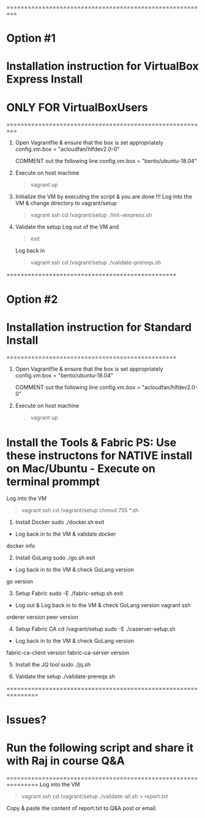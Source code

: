 =========================================================
# Option #1
# Installation instruction for VirtualBox Express Install
# ONLY FOR VirtualBoxUsers
=========================================================
1. Open Vagrantfile & ensure that the box is set appropriately
    config.vm.box = "acloudfan/hlfdev2.0-0"

    COMMENT out the following line 
    config.vm.box = "bento/ubuntu-18.04"

2. Execute on host machine
    > vagrant up



3. Initialize the VM by executing the script & you are done !!!
    Log into the VM & change directory to vagrant/setup

    > vagrant ssh
    > cd   /vagrant/setup
    > ./init-vexpress.sh

4. Validate the setup
    Log out of the VM and 
    > exit

    Log back in
    > vagrant ssh
    > cd /vagrant/setup
    > ./validate-prereqs.sh


================================================
# Option #2
# Installation instruction for Standard Install
================================================
1. Open Vagrantfile & ensure that the box is set appropriately
    config.vm.box = "bento/ubuntu-18.04"

    COMMENT out the following line 
    config.vm.box = "acloudfan/hlfdev2.0-0"

2. Execute on host machine
    > vagrant up

Install the Tools & Fabric
PS: Use these instructons for NATIVE install on Mac/Ubuntu
    - Execute on terminal prommpt
==========================================================
Log into the VM
> vagrant ssh
> cd /vagrant/setup
> chmod 755 *.sh

1. Install Docker
sudo  ./docker.sh
exit

* Log back in to the VM & validate docker 

docker info

2. Install GoLang
sudo  ./go.sh
exit 

* Log back in to the VM & check GoLang version

go version

3. Setup Fabric
sudo -E   ./fabric-setup.sh
exit

* Log out & Log back in to the VM & check GoLang version
vagrant ssh

orderer version
peer version

4. Setup Fabric CA
cd /vagrant/setup
sudo -E  ./caserver-setup.sh

* Log back in to the VM & check GoLang version

fabric-ca-client version
fabric-ca-server version

5. Install the JQ tool
sudo ./jq.sh

6. Validate the setup
    ./validate-prereqs.sh

===============================================================
# Issues?
# Run the following script and share it with Raj in course Q&A
===============================================================
Log into the VM
> vagrant ssh
> cd /vagrant/setup
> ./validate-all.sh  > report.txt

Copy & paste the content of report.txt to Q&A post or email.